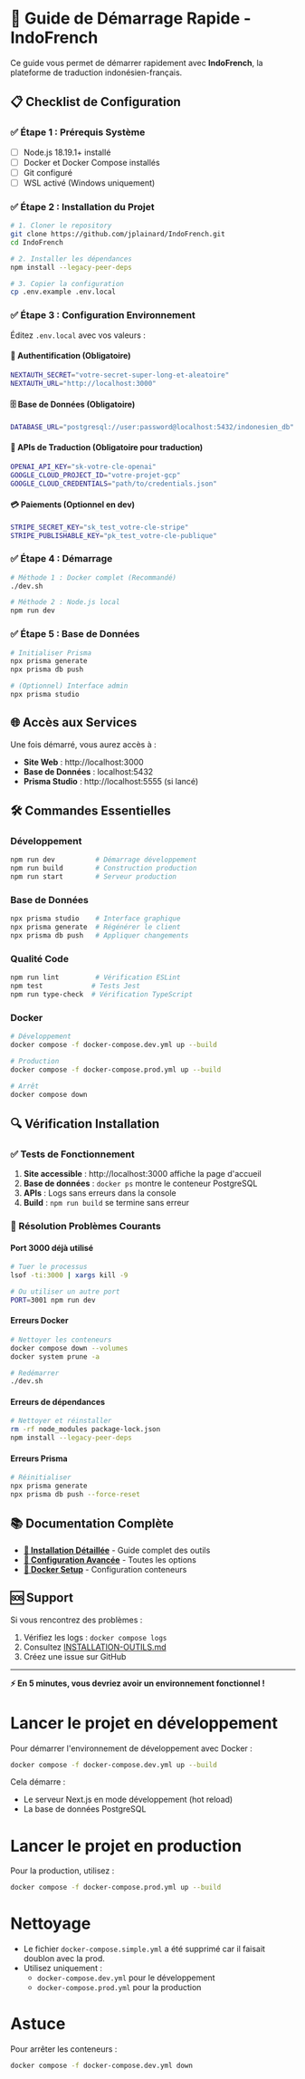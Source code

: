 # 🚀 Guide de Démarrage Rapide - IndoFrench

Ce guide vous permet de démarrer rapidement avec **IndoFrench**, la plateforme de traduction indonésien-français.

## 📋 Checklist de Configuration

### ✅ Étape 1 : Prérequis Système
- [ ] Node.js 18.19.1+ installé
- [ ] Docker et Docker Compose installés
- [ ] Git configuré
- [ ] WSL activé (Windows uniquement)

### ✅ Étape 2 : Installation du Projet
```bash
# 1. Cloner le repository
git clone https://github.com/jplainard/IndoFrench.git
cd IndoFrench

# 2. Installer les dépendances
npm install --legacy-peer-deps

# 3. Copier la configuration
cp .env.example .env.local
```

### ✅ Étape 3 : Configuration Environnement

Éditez `.env.local` avec vos valeurs :

#### 🔐 Authentification (Obligatoire)
```bash
NEXTAUTH_SECRET="votre-secret-super-long-et-aleatoire"
NEXTAUTH_URL="http://localhost:3000"
```

#### 🗄️ Base de Données (Obligatoire)
```bash
DATABASE_URL="postgresql://user:password@localhost:5432/indonesien_db"
```

#### 🤖 APIs de Traduction (Obligatoire pour traduction)
```bash
OPENAI_API_KEY="sk-votre-cle-openai"
GOOGLE_CLOUD_PROJECT_ID="votre-projet-gcp"
GOOGLE_CLOUD_CREDENTIALS="path/to/credentials.json"
```

#### 💳 Paiements (Optionnel en dev)
```bash
STRIPE_SECRET_KEY="sk_test_votre-cle-stripe"
STRIPE_PUBLISHABLE_KEY="pk_test_votre-cle-publique"
```

### ✅ Étape 4 : Démarrage
```bash
# Méthode 1 : Docker complet (Recommandé)
./dev.sh

# Méthode 2 : Node.js local
npm run dev
```

### ✅ Étape 5 : Base de Données
```bash
# Initialiser Prisma
npx prisma generate
npx prisma db push

# (Optionnel) Interface admin
npx prisma studio
```

## 🌐 Accès aux Services

Une fois démarré, vous aurez accès à :

- **Site Web** : http://localhost:3000
- **Base de Données** : localhost:5432
- **Prisma Studio** : http://localhost:5555 (si lancé)

## 🛠️ Commandes Essentielles

### Développement
```bash
npm run dev          # Démarrage développement
npm run build        # Construction production
npm run start        # Serveur production
```

### Base de Données
```bash
npx prisma studio    # Interface graphique
npx prisma generate  # Régénérer le client
npx prisma db push   # Appliquer changements
```

### Qualité Code
```bash
npm run lint         # Vérification ESLint
npm test            # Tests Jest
npm run type-check  # Vérification TypeScript
```

### Docker
```bash
# Développement
docker compose -f docker-compose.dev.yml up --build

# Production
docker compose -f docker-compose.prod.yml up --build

# Arrêt
docker compose down
```

## 🔍 Vérification Installation

### ✅ Tests de Fonctionnement

1. **Site accessible** : http://localhost:3000 affiche la page d'accueil
2. **Base de données** : `docker ps` montre le conteneur PostgreSQL
3. **APIs** : Logs sans erreurs dans la console
4. **Build** : `npm run build` se termine sans erreur

### 🚨 Résolution Problèmes Courants

#### Port 3000 déjà utilisé
```bash
# Tuer le processus
lsof -ti:3000 | xargs kill -9

# Ou utiliser un autre port
PORT=3001 npm run dev
```

#### Erreurs Docker
```bash
# Nettoyer les conteneurs
docker compose down --volumes
docker system prune -a

# Redémarrer
./dev.sh
```

#### Erreurs de dépendances
```bash
# Nettoyer et réinstaller
rm -rf node_modules package-lock.json
npm install --legacy-peer-deps
```

#### Erreurs Prisma
```bash
# Réinitialiser
npx prisma generate
npx prisma db push --force-reset
```

## 📚 Documentation Complète

- **[📖 Installation Détaillée](./INSTALLATION-OUTILS.md)** - Guide complet des outils
- **[🔧 Configuration Avancée](./README.md)** - Toutes les options
- **[🐳 Docker Setup](./docker-compose.dev.yml)** - Configuration conteneurs

## 🆘 Support

Si vous rencontrez des problèmes :

1. Vérifiez les logs : `docker compose logs`
2. Consultez [INSTALLATION-OUTILS.md](./INSTALLATION-OUTILS.md)
3. Créez une issue sur GitHub

---

**⚡ En 5 minutes, vous devriez avoir un environnement fonctionnel !**

# Lancer le projet en développement

Pour démarrer l'environnement de développement avec Docker :

```bash
docker compose -f docker-compose.dev.yml up --build
```

Cela démarre :
- Le serveur Next.js en mode développement (hot reload)
- La base de données PostgreSQL

# Lancer le projet en production

Pour la production, utilisez :

```bash
docker compose -f docker-compose.prod.yml up --build
```

# Nettoyage

- Le fichier `docker-compose.simple.yml` a été supprimé car il faisait doublon avec la prod.
- Utilisez uniquement :
  - `docker-compose.dev.yml` pour le développement
  - `docker-compose.prod.yml` pour la production

# Astuce

Pour arrêter les conteneurs :

```bash
docker compose -f docker-compose.dev.yml down
```
